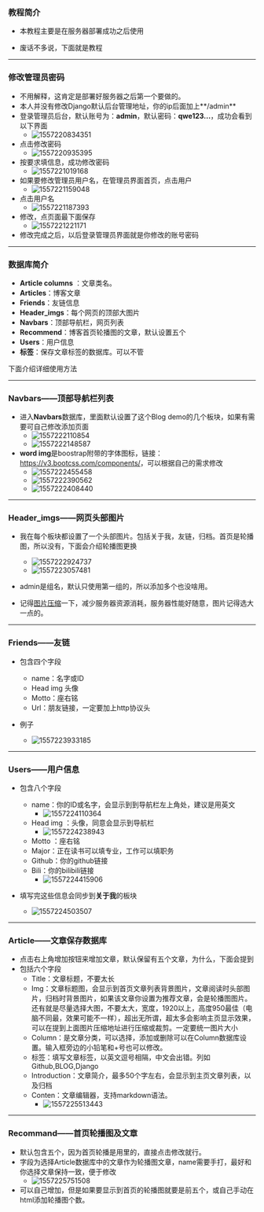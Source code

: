 ### 教程简介

- 本教程主要是在服务器部署成功之后使用

- 废话不多说，下面就是教程

----



### 修改管理员密码

- 不用解释，这肯定是部署好服务器之后第一个要做的。
- 本人并没有修改Django默认后台管理地址，你的ip后面加上**/admin**
- 登录管理员后台，默认账号为：**admin**，默认密码：**qwe123...**，成功会看到以下界面
  - ![1557220834351](./md_img/1557220834351.png)
- 点击修改密码
  - ![1557220935395](./md_img/1557220935395.png)
- 按要求填信息，成功修改密码
  - ![1557221019168](./md_img/1557221019168.png)
- 如果要修改管理员用户名，在管理员界面首页，点击用户
  - ![1557221159048](./md_img/1557221159048.png)
- 点击用户名
  - ![1557221187393](./md_img/1557221187393.png)
- 修改，点页面最下面保存
  - ![1557221221171](./md_img/1557221221171.png)
- 修改完成之后，以后登录管理员界面就是你修改的账号密码

---



### 数据库简介

- **Article columns** ：文章类名。
- **Articles**：博客文章
- **Friends**：友链信息
- **Header_imgs**：每个网页的顶部大图片
- **Navbars**：顶部导航栏，网页列表
- **Recommend**：博客首页轮播图的文章，默认设置五个
- **Users**：用户信息
- **标签**：保存文章标签的数据库。可以不管

下面介绍详细使用方法

----

### Navbars——顶部导航栏列表

- 进入**Navbars**数据库，里面默认设置了这个Blog demo的几个板块，如果有需要可自己修改添加页面
  - ![1557222110854](./md_img/1557222110854.png)
  - ![1557222148587](./md_img/1557222148587.png)
- **word img**是boostrap附带的字体图标，链接：<https://v3.bootcss.com/components/>，可以根据自己的需求修改
  - ![1557222455458](./md_img/1557222455458.png)
  - ![1557222390562](./md_img/1557222390562.png)
  - ![1557222408440](./md_img/1557222408440.png)

----

### Header_imgs——网页头部图片

- 我在每个板块都设置了一个头部图片。包括关于我，友链，归档。首页是轮播图，所以没有，下面会介绍轮播图更换
  - ![1557222924737](./md_img/1557222924737.png)
  - ![1557223057481](./md_img/1557223057481.png)

- admin是组名，默认只使用第一组的，所以添加多个也没啥用。
- 记得[图片压缩](<https://www.iloveimg.com/zh-cn/compress-image>)一下，减少服务器资源消耗，服务器性能好随意，图片记得选大一点的。

---

### Friends——友链

- 包含四个字段

  - name：名字或ID
  - Head img 头像
  - Motto：座右铭
  - Url：朋友链接，一定要加上http协议头
- 例子
  - ![1557223933185](./md_img/1557223933185.png)

----

### Users——用户信息

- 包含八个字段

  - name：你的ID或名字，会显示到到导航栏左上角处，建议是用英文
    - ![1557224110364](./md_img/1557224110364.png)
  - Head img ：头像，同意会显示到导航栏
    - ![1557224238943](./md_img/1557224238943.png)
  - Motto ：座右铭
  - Major：正在读书可以填专业，工作可以填职务
  - Github：你的github链接
  - Bili：你的bilibili链接
    - ![1557224415906](./md_img/1557224415906.png)

- 填写完这些信息会同步到**关于我**的板块
  - ![1557224503507](./md_img/1557224503507.png)

----

### Article——文章保存数据库

- 点击右上角增加按钮来增加文章，默认保留有五个文章，为什么，下面会提到
- 包括六个字段
  - Title：文章标题，不要太长
  - Img：文章标题图，会显示到首页文章列表背景图片，文章阅读时头部图片，归档时背景图片，如果该文章你设置为推荐文章，会是轮播图图片。还有就是尽量选择大图，不要太大，宽度，1920以上，高度950最佳（电脑不同最，效果可能不一样），超出无所谓，超太多会影响主页显示效果，可以在提到上面图片压缩地址进行压缩或裁剪。一定要统一图片大小
  - Column：是文章分类，可以选择，添加或删除可以在Column数据库设置。输入框旁边的小铅笔和+号也可以修改。
  - 标签：填写文章标签，以英文逗号相隔，中文会出错。列如Github,BLOG,Django
  - Introduction：文章简介，最多50个字左右，会显示到主页文章列表，以及归档
  - Conten：文章编辑器，支持markdown语法。
    - ![1557225513443](./md_img/1557225513443.png)

----

### Recommand——首页轮播图及文章

- 默认包含五个，因为首页轮播是用里的，直接点击修改就行。
- 字段为选择Article数据库中的文章作为轮播图文章，name需要手打，最好和你选择文章保持一致，便于修改
  - ![1557225751508](./md_img/1557225751508.png)
- 可以自己增加，但是如果要显示到首页的轮播图就要是前五个，或自己手动在html添加轮播图个数。


